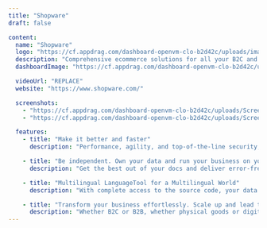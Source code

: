 ```yaml
---
title: "Shopware"
draft: false

content:
  name: "Shopware"
  logo: "https://cf.appdrag.com/dashboard-openvm-clo-b2d42c/uploads/images-removebg-preview-9VVg.png"
  description: "Comprehensive ecommerce solutions for all your B2C and B2B needs. Powered by the leading open commerce platform. Elevate your business with maximum flexibility, full scalability, and expert support every step of the way"
  dashboardImage: "https://cf.appdrag.com/dashboard-openvm-clo-b2d42c/uploads/Screenshot-2022-12-19-185631-ghdV.png"

  videoUrl: "REPLACE"
  website: "https://www.shopware.com/"

  screenshots:
    - "https://cf.appdrag.com/dashboard-openvm-clo-b2d42c/uploads/Screenshot-2022-12-19-185631-ghdV.png"
    - "https://cf.appdrag.com/dashboard-openvm-clo-b2d42c/uploads/Screenshot-2022-12-19-185513-KAzj.png"

  features:
    - title: "Make it better and faster"
      description: "Performance, agility, and top-of-the-line security, fused into one powerful ecommerce software. Whether you’re the biggest global business player or on your way to becoming one – with Shopware you have everything you need to grow steadfast in a fast-paced world."

    - title: "Be independent. Own your data and run your business on your terms"
      description: "Get the best out of your docs and deliver error-free results. No matter whether you're working on a dissertation, an essay, or a book, or you just want to note down something."

    - title: "Multilingual LanguageTool for a Multilingual World"
      description: "With complete access to the source code, your data is truly yours. No lock-ins, no compromises, no limits. Your freedom to grow. Own your data, own your destiny. It’s as simple as that."

    - title: "Transform your business effortlessly. Scale up and lead the way."
      description: "Whether B2C or B2B, whether physical goods or digital products – customize and automate your business operations intuitively, across all business models, and without writing code."
---
```

